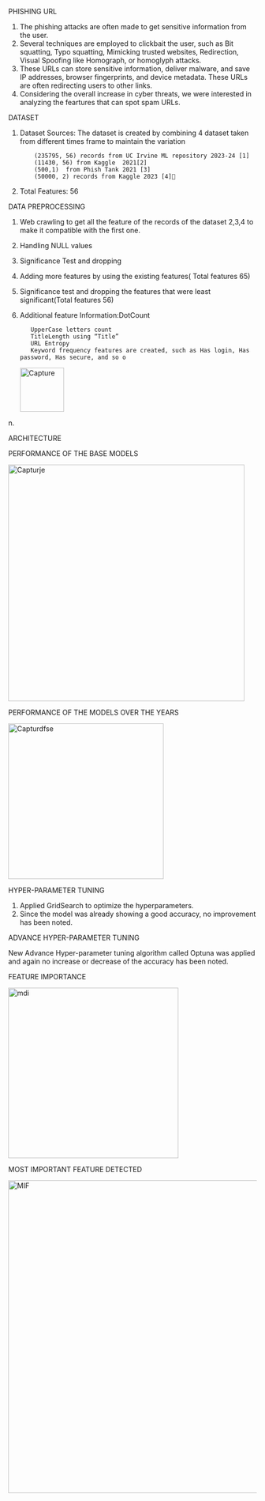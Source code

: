 
PHISHING URL

1. The phishing attacks are often made to get sensitive information from the user.
2. Several techniques are employed to clickbait the user, such as Bit squatting, Typo squatting, Mimicking trusted websites, Redirection, Visual Spoofing like Homograph, or homoglyph attacks.
3. These URLs can store sensitive information, deliver malware, and save IP addresses, browser fingerprints, and device metadata. These URLs are often redirecting users to other links.
4. Considering the overall increase in cyber threats, we were interested in analyzing the feartures that can spot spam URLs.

DATASET

1. Dataset Sources: The dataset is created by combining 4 dataset taken from different times frame to maintain the variation

           (235795, 56) records from UC Irvine ML repository 2023-24 [1]
           (11430, 56) from Kaggle  2021[2]
           (500,1)  from Phish Tank 2021 [3]
           (50000, 2) records from Kaggle 2023 [4]
2. Total Features: 56

DATA PREPROCESSING
1. Web crawling to get all the feature of the records of the dataset 2,3,4 to make it compatible with the first one.
2. Handling NULL values
3. Significance Test and dropping
4. Adding more features by using the existing features( Total features 65)
5. Significance test and dropping the features that were least 
 significant(Total features 56)
6. Additional feature Information:DotCount

          UpperCase letters count
          TitleLength using “Title”
          URL Entropy
          Keyword frequency features are created, such as Has login, Has password, Has secure, and so o
   <img width="89" alt="Capture" src="https://github.com/user-attachments/assets/1f4ade48-20c9-44d2-9407-c3cb9c927abf" />
n.

ARCHITECTURE


PERFORMANCE OF THE BASE MODELS

<img width="479" alt="Capturje" src="https://github.com/user-attachments/assets/21a92d27-192d-49c5-8b5a-0c217bc3658f" />

PERFORMANCE OF THE MODELS OVER THE YEARS

<img width="315" alt="Capturdfse" src="https://github.com/user-attachments/assets/4d585f25-4e9a-4210-a8b5-fcf7e501bcdf" />

HYPER-PARAMETER TUNING
1. Applied GridSearch to optimize the hyperparameters.
2. Since the model was already showing a good accuracy, no improvement has been noted.



ADVANCE HYPER-PARAMETER TUNING

New Advance Hyper-parameter tuning algorithm called Optuna was applied and again no increase or decrease of the accuracy has been noted.


FEATURE IMPORTANCE

<img width="345" alt="mdi" src="https://github.com/user-attachments/assets/608a082e-0397-4d1e-9b1f-e05edaec039a" />

MOST IMPORTANT FEATURE DETECTED

<img width="633" alt="MIF" src="https://github.com/user-attachments/assets/f8fc7054-066c-44be-8847-0ce3f42bb53f" />


